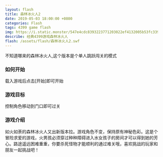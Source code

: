 ```yaml
---
layout: flash
title: 森林冰火人2
date: 2019-05-03 18:00:00 +0800
categories: Flash
tags: 4399 game flash
img: https://i.static.monster/547e4cdc8393223771203022ef4132005b53fc339e303787f6a7431425a37697.jpg
describe: 经典4399游戏森林冰火人
flash: /assets/flash/森林冰火人2.swf
---
```


不知道哪来的森林冰火人,这个版本是个单人跳跃闯关的模式

### 如何开始

载入游戏后点击[开始]即可开始

### 游戏目标

控制角色移动到门口即可过关

### 游戏介绍

如火如荼的森林冰火人又出新版本拉。游戏角色不变，保持原有神秘色彩。这是个冒险求爱的游戏，火男孩必须穿过种种障碍进入水女孩子的房间才可以得到她的芳心。路途遥远困难重重，你要杀死怪物才能顺利的通过难关哦，喜欢挑战的玩家和朋友一起挑战吧！